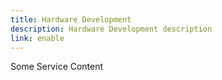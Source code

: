 ```yaml
---
title: Hardware Development
description: Hardware Development description
link: enable
---
```


Some Service Content
